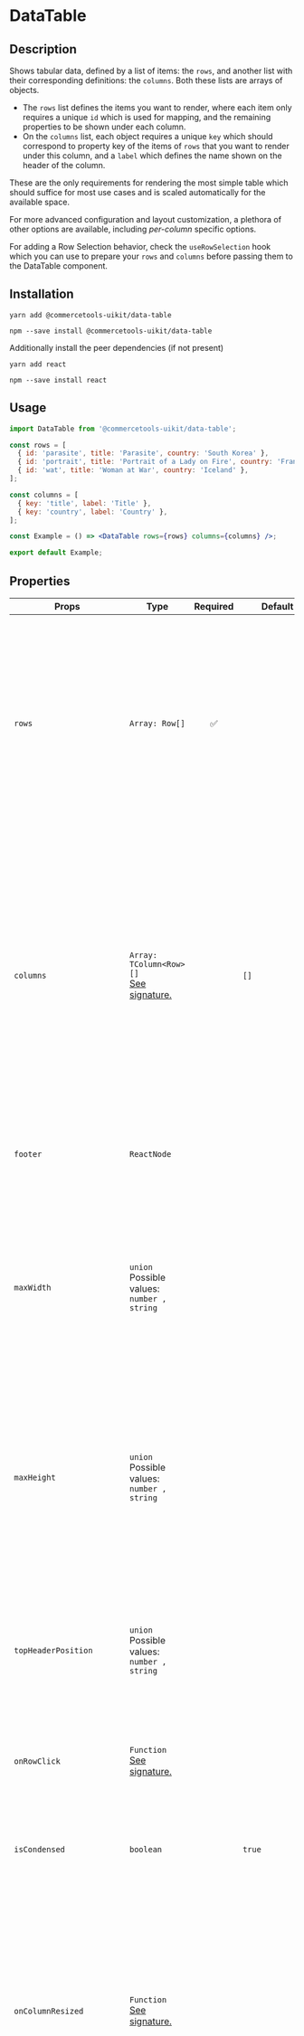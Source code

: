 <!-- THIS IS AN AUTOGENERATED FILE. DO NOT EDIT THIS FILE DIRECTLY. -->
<!-- This file is created by the `yarn generate-readme` script. -->

# DataTable

## Description

Shows tabular data, defined by a list of items: the `rows`, and another list with their corresponding definitions: the `columns`. Both these lists are arrays of objects.

- The `rows` list defines the items you want to render, where each item only requires a unique `id` which is used for mapping, and the remaining properties to be shown under each column.
- On the `columns` list, each object requires a unique `key` which should correspond to property key of the items of `rows` that you want to render under this column, and a `label` which defines the name shown on the header of the column.

These are the only requirements for rendering the most simple table which should suffice for most use cases and is scaled automatically for the available space.

For more advanced configuration and layout customization, a plethora of other options are available, including <i>per-column</i> specific options.

For adding a Row Selection behavior, check the `useRowSelection` hook which you can use to prepare your `rows` and `columns` before passing them to the DataTable component.

## Installation

```
yarn add @commercetools-uikit/data-table
```

```
npm --save install @commercetools-uikit/data-table
```

Additionally install the peer dependencies (if not present)

```
yarn add react
```

```
npm --save install react
```

## Usage

```jsx
import DataTable from '@commercetools-uikit/data-table';

const rows = [
  { id: 'parasite', title: 'Parasite', country: 'South Korea' },
  { id: 'portrait', title: 'Portrait of a Lady on Fire', country: 'France' },
  { id: 'wat', title: 'Woman at War', country: 'Iceland' },
];

const columns = [
  { key: 'title', label: 'Title' },
  { key: 'country', label: 'Country' },
];

const Example = () => <DataTable rows={rows} columns={columns} />;

export default Example;
```

## Properties

| Props                     | Type                                                             | Required | Default                            | Description                                                                                                                                                                                                                                                                                                                                                                                                                                                                                                                                       |
| ------------------------- | ---------------------------------------------------------------- | :------: | ---------------------------------- | ------------------------------------------------------------------------------------------------------------------------------------------------------------------------------------------------------------------------------------------------------------------------------------------------------------------------------------------------------------------------------------------------------------------------------------------------------------------------------------------------------------------------------------------------- |
| `rows`                    | `Array: Row[]`                                                   |    ✅    |                                    | The list of data that needs to be rendered in the table. Each object in the list can&#xA;have any shape as long as it has a unique identifier.&#xA;The data is rendered by using the callback render function `itemRenderer`.                                                                                                                                                                                                                                                                                                                     |
| `columns`                 | `Array: TColumn<Row>[]`<br/>[See signature.](#signature-columns) |          | `[]`                               | Each object requires a unique `key` which should correspond to property key of&#xA;the items of `rows` that you want to render under this column, and a `label`&#xA;which defines the name shown on the header.&#xA;The list of columns to be rendered.&#xA;Each column can be customized (see properties below).                                                                                                                                                                                                                                 |
| `footer`                  | `ReactNode`                                                      |          |                                    | Element to render within the `tfoot` (footer) element of the table.                                                                                                                                                                                                                                                                                                                                                                                                                                                                               |
| `maxWidth`                | `union`<br/>Possible values:<br/>`number , string`               |          |                                    | The max width (a number of pixels or a css value string with units) for which the table&#xA;is allowed to grow. If unset, the table will grow horizontally to fill its parent.                                                                                                                                                                                                                                                                                                                                                                    |
| `maxHeight`               | `union`<br/>Possible values:<br/>`number , string`               |          |                                    | The max height (a number of pixels or a css value string with units) for which the table&#xA;is allowed to grow. If unset, the table will grow vertically to fill its parent.                                                                                                                                                                                                                                                                                                                                                                     |
| `topHeaderPosition`       | `union`<br/>Possible values:<br/>`number , string`               |          |                                    | When maxHeight is not set this prop allows us to control the position of the sticky header in case there are some spacings between the table and the outer content.                                                                                                                                                                                                                                                                                                                                                                               |
| `onRowClick`              | `Function`<br/>[See signature.](#signature-onRowClick)           |          |                                    | A callback function, called when a user clicks on a row.                                                                                                                                                                                                                                                                                                                                                                                                                                                                                          |
| `isCondensed`             | `boolean`                                                        |          | `true`                             | Set this to `true` to reduce the paddings of all cells, allowing the table to display&#xA;more data in less space.                                                                                                                                                                                                                                                                                                                                                                                                                                |
| `onColumnResized`         | `Function`<br/>[See signature.](#signature-onColumnResized)      |          |                                    | A callback function, called when a column has been resized.&#xA;Use this callback to get the resized column widths and save them, to be able to restore the&#xA;value once the user comes back to the page.                                                                                                                                                                                                                                                                                                                                       |
| `disableSelfContainment`  | `boolean`                                                        |          | `false`                            | Set this to `true` to take control of the containment of the table and doing it on a parent element.&#xA;This means that the table will grow in size without adding scrollbars on itself,&#xA;both vertically and horizontally and, as a consequence, the `maxHeight` and `maxWidth` props are ignored.&#xA;If you need to enforce these constraints, you must also apply them on the parent element.&#xA;Additionally, the sticky behaviour of the header will get fixed relatively to the closest&#xA;parent element with `position: relative`. |
| `disableHeaderStickiness` | `boolean`                                                        |          |                                    | Set this to `true` to prevent the header from being sticky.                                                                                                                                                                                                                                                                                                                                                                                                                                                                                       |
| `itemRenderer`            | `Function`<br/>[See signature.](#signature-itemRenderer)         |          | `(row, column) => row[column.key]` | The default function used to render the content of each item in a cell.&#xA;In case a column has its own `renderItem` render function, it will take precedence over this function.                                                                                                                                                                                                                                                                                                                                                                |
| `wrapHeaderLabels`        | `boolean`                                                        |          | `true`                             | Set this to `false` to ensure that every column can render their label in one line.&#xA;By default the header cell grows in height in case the label does not fit in one line.                                                                                                                                                                                                                                                                                                                                                                    |
| `verticalCellAlignment`   | `union`<br/>Possible values:<br/>`'top' , 'center' , 'bottom'`   |          | `'top'`                            | The default cell vertical alignment of each row (not the table header).                                                                                                                                                                                                                                                                                                                                                                                                                                                                           |
| `horizontalCellAlignment` | `union`<br/>Possible values:<br/>`'left' , 'center' , 'right'`   |          | `'left'`                           | The default cell horizontal alignment.&#xA;In case a column has its own `align` property, it will take precedence over this value.                                                                                                                                                                                                                                                                                                                                                                                                                |
| `sortedBy`                | `string`                                                         |          |                                    | The key of the column for which the data is currently sorted by.                                                                                                                                                                                                                                                                                                                                                                                                                                                                                  |
| `onSortChange`            | `Function`<br/>[See signature.](#signature-onSortChange)         |          |                                    | A callback function, called when a sortable column's header is clicked.&#xA;It's required when the `isSortable` flag is set on at least one column.                                                                                                                                                                                                                                                                                                                                                                                               |
| `sortDirection`           | `union`<br/>Possible values:<br/>`'desc' , 'asc'`                |          |                                    | The sorting direction.                                                                                                                                                                                                                                                                                                                                                                                                                                                                                                                            |

## Signatures

### Signature `columns`

```ts
{
  /**
   * The unique key of the column that is used to identify your data type.
   * You can use this value to determine which value from a row item should be rendered.
   * <br>
   * For example, if the data is a list of users, where each user has a `firstName` property,
   * the column key should be `firstName`, which renders the correct value by default.
   * The key can also be some custom or computed value, in which case you need to provide
   * an explicit mapping of the value by implementing either the `itemRendered` function or
   * the column-specific `renderItem` function.
   */
  key: string;
  /**
   * The label of the column that will be shown on the column header.
   */
  label: ReactNode;
  /**
   * Sets a width for this column. Accepts the same values as the ones specified for
   * individual [grid-template-columns](https://developer.mozilla.org/en-US/docs/Web/CSS/grid-template-columns).
   * <br>
   * For example, using `minmax` pairs (e.g. `minmax(200px, 400px)`), a combinations of
   * fraction values (`1fr`/`2fr`/etc), or fixed values such as `200px`.
   * By default, the column grows according to the content and respecting the total table available width.
   */
  width?: string;
  /**
   * Use this to override the table's own `horizontalCellAlignment` prop for this specific column.
   */
  align?: 'left' | 'center' | 'right';
  /**
   * A callback function, called when the header cell is clicked.
   */
  onClick?: (event: MouseEventHandler) => void;
  /**
   * A callback function to render the content of cells under this column, overriding
   * the default `itemRenderer` prop of the table.
   */
  renderItem?: (row: Row, isRowCollapsed: boolean) => ReactNode;
  /**
   * Use this prop to place an `Icon` or `IconButton` on the left of the column label.
   * It is advised to place these types of components through this prop instead of `label`,
   * in order to properly position and align the elements.
   * This is particularly useful for medium-sized icons which require more vertical space than the typography.
   */
  headerIcon?: ReactNode;
  /**
   * Set this to `true` to allow text content of this cell to be truncated with an ellipsis,
   * instead of breaking into multiple lines.
   * <br>
   * NOTE: when using this option, it is recommended to specify a `width` for the column, because
   * if the table doesn't have enough space for all columns, it will start clipping the columns
   * with _truncated_ content, and if no `width` is set (or the value is set `auto` -- the default)
   * it can shrink until the column disappears completely.
   * By enforcing a minimum width for these columns, the table will respect them and grow horizontally,
   * adding scrollbars if needed.
   */
  isTruncated?: boolean;
  /**
   * Set this to `true` to show a sorting button, which calls `onSortChange` upon being clicked.
   * You should enable this flag for every column you want to be able to sort.
   * When at least one column is sortable, the table props `sortBy`, `sortDirection` and `onSortChange` should be provided.
   */
  isSortable?: boolean;
  /**
   * Set this to `true` to prevent this column from being manually resized by dragging
   * the edge of the header with a mouse.
   */
  disableResizing?: boolean;
  /**
   * Set this to `true` to prevent click event propagation for this cell.
   * You might want this if you need the column to have its own call-to-action or input while
   * the row also has a defined `onRowClick`.
   */
  shouldIgnoreRowClick?: boolean;
}
```

### Signature `onRowClick`

```ts
(row: Row, rowIndex: number, columnKey: string) => void
```

### Signature `onColumnResized`

```ts
(args: TColumn<Row>[]) => void
```

### Signature `itemRenderer`

```ts
(item: Row, column: TColumn<Row>, isRowCollapsed: boolean) => ReactNode;
```

### Signature `onSortChange`

```ts
(columnKey: string, sortDirection: 'asc' | 'desc') => void
```
